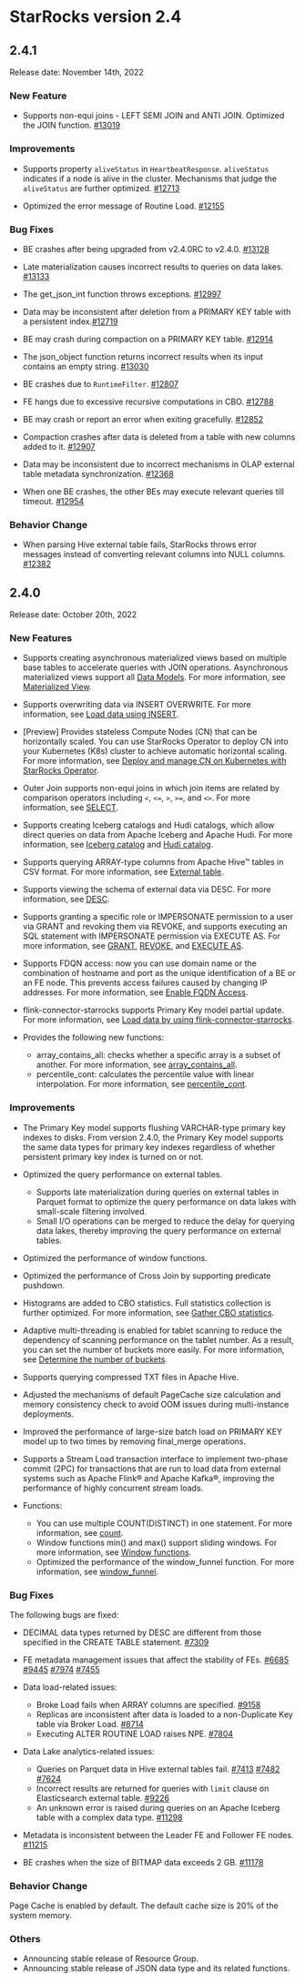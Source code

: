 # StarRocks version 2.4

## 2.4.1

Release date: November 14th, 2022

### New Feature

- Supports non-equi joins - LEFT SEMI JOIN and ANTI JOIN. Optimized the JOIN function. [#13019](https://github.com/StarRocks/starrocks/pull/13019)

### Improvements

- Supports property `aliveStatus` in `HeartbeatResponse`. `aliveStatus` indicates if a node is alive in the cluster. Mechanisms that judge the `aliveStatus` are further optimized. [#12713](https://github.com/StarRocks/starrocks/pull/12713)

- Optimized the error message of Routine Load. [#12155](https://github.com/StarRocks/starrocks/pull/12155)

### Bug Fixes

- BE crashes after being upgraded from v2.4.0RC to v2.4.0. [#13128](https://github.com/StarRocks/starrocks/pull/13128)

- Late materialization causes incorrect results to queries on data lakes. [#13133](https://github.com/StarRocks/starrocks/pull/13133)

- The get_json_int function throws exceptions. [#12997](https://github.com/StarRocks/starrocks/pull/12997)

- Data may be inconsistent after deletion from a PRIMARY KEY table with a persistent index.[#12719](https://github.com/StarRocks/starrocks/pull/12719)

- BE may crash during compaction on a PRIMARY KEY table. [#12914](https://github.com/StarRocks/starrocks/pull/12914)

- The json_object function returns incorrect results when its input contains an empty string. [#13030](https://github.com/StarRocks/starrocks/issues/13030)

- BE crashes due to `RuntimeFilter`. [#12807](https://github.com/StarRocks/starrocks/pull/12807)

- FE hangs due to excessive recursive computations in CBO. [#12788](https://github.com/StarRocks/starrocks/pull/12788)

- BE may crash or report an error when exiting gracefully. [#12852](https://github.com/StarRocks/starrocks/pull/12852)

- Compaction crashes after data is deleted from a table with new columns added to it. [#12907](https://github.com/StarRocks/starrocks/pull/12907)

- Data may be inconsistent due to incorrect mechanisms in OLAP external table metadata synchronization. [#12368](https://github.com/StarRocks/starrocks/pull/12368)

- When one BE crashes, the other BEs may execute relevant queries till timeout. [#12954](https://github.com/StarRocks/starrocks/pull/12954)

### Behavior Change

- When parsing Hive external table fails, StarRocks throws error messages instead of converting relevant columns into NULL columns. [#12382](https://github.com/StarRocks/starrocks/pull/12382)

## 2.4.0

Release date: October 20th, 2022

### New Features

- Supports creating asynchronous materialized views based on multiple base tables to accelerate queries with JOIN operations. Asynchronous materialized views support all [Data Models](../table_design/Data_model.md). For more information, see [Materialized View](../using_starrocks/Materialized_view.md).

- Supports overwriting data via INSERT OVERWRITE. For more information, see [Load data using INSERT](../loading/InsertInto.md).

- [Preview] Provides stateless Compute Nodes (CN) that can be horizontally scaled. You can use StarRocks Operator to deploy CN into your Kubernetes (K8s) cluster to achieve automatic horizontal scaling. For more information, see [Deploy and manage CN on Kubernetes with StarRocks Operator](../administration/k8s_operator_cn.md).

- Outer Join supports non-equi joins in which join items are related by comparison operators including `<`, `<=`, `>`, `>=`, and `<>`. For more information, see [SELECT](../sql-reference/sql-statements/data-manipulation/SELECT.md).

- Supports creating Iceberg catalogs and Hudi catalogs, which allow direct queries on data from Apache Iceberg and Apache Hudi. For more information, see [Iceberg catalog](../data_source/catalog/iceberg_catalog.md) and [Hudi catalog](../data_source/catalog/hudi_catalog.md).

- Supports querying ARRAY-type columns from Apache Hive™ tables in CSV format. For more information, see [External table](../data_source/External_table.md).

- Supports viewing the schema of external data via DESC. For more information, see [DESC](../sql-reference/sql-statements/Utility/DESCRIBE.md).

- Supports granting a specific role or IMPERSONATE permission to a user via GRANT and revoking them via REVOKE, and supports executing an SQL statement with IMPERSONATE permission via  EXECUTE AS. For more information, see [GRANT](../sql-reference/sql-statements/account-management/GRANT.md), [REVOKE](../sql-reference/sql-statements/account-management/REVOKE.md), and [EXECUTE AS](../sql-reference/sql-statements/account-management/EXECUTE%20AS.md).

- Supports FDQN access: now you can use domain name or the combination of hostname and port as the unique identification of a BE or an FE node. This prevents access failures caused by changing IP addresses. For more information, see [Enable FQDN Access](../administration/enable_fqdn.md).

- flink-connector-starrocks supports Primary Key model partial update. For more information, see [Load data by using flink-connector-starrocks](../loading/Flink-connector-starrocks.md).

- Provides the following new functions:

  - array_contains_all: checks whether a specific array is a subset of another. For more information, see [array_contains_all](../sql-reference/sql-functions/array-functions/array_contains_all.md).
  - percentile_cont: calculates the percentile value with linear interpolation. For more information, see [percentile_cont](../sql-reference/sql-functions/aggregate-functions/percentile_cont.md).

### Improvements

- The Primary Key model supports flushing VARCHAR-type primary key indexes to disks. From version 2.4.0, the Primary Key model supports the same data types for primary key indexes regardless of whether persistent primary key index is turned on or not.

- Optimized the query performance on external tables.

  - Supports late materialization during queries on external tables in Parquet format to optimize the query performance on data lakes with small-scale filtering involved.
  - Small I/O operations can be merged to reduce the delay for querying data lakes, thereby improving the query performance on external tables.

- Optimized the performance of window functions.

- Optimized the performance of Cross Join by supporting predicate pushdown.

- Histograms are added to CBO statistics. Full statistics collection is further optimized. For more information, see [Gather CBO statistics](../using_starrocks/Cost_based_optimizer.md).

- Adaptive multi-threading is enabled for tablet scanning to reduce the dependency of scanning performance on the tablet number. As a result, you can set the number of buckets more easily. For more information, see [Determine the number of buckets](../table_design/Data_distribution.md#how-to-determine-the-number-of-buckets).

- Supports querying compressed TXT files in Apache Hive.

- Adjusted the mechanisms of default PageCache size calculation and memory consistency check to avoid OOM issues during multi-instance deployments.

- Improved the performance of large-size batch load on PRIMARY KEY model up to two times by removing final_merge operations.

- Supports a Stream Load transaction interface to implement two-phase commit (2PC) for transactions that are run to load data from external systems such as Apache Flink® and Apache Kafka®, improving the performance of highly concurrent stream loads.

- Functions:

  - You can use multiple COUNT(DISTINCT) in one statement. For more information, see [count](../sql-reference/sql-functions/aggregate-functions/count.md).
  - Window functions min() and max() support sliding windows. For more information, see [Window functions](../sql-reference/sql-functions/Window_function.md).
  - Optimized the performance of the window_funnel function. For more information, see [window_funnel](../sql-reference/sql-functions/aggregate-functions/window_funnel.md).

### Bug Fixes

The following bugs are fixed:

- DECIMAL data types returned by DESC are different from those specified in the CREATE TABLE statement. [#7309](https://github.com/StarRocks/starrocks/pull/7309)

- FE metadata management issues that affect the stability of FEs. [#6685](https://github.com/StarRocks/starrocks/pull/6685) [#9445](https://github.com/StarRocks/starrocks/pull/9445) [#7974](https://github.com/StarRocks/starrocks/pull/7974) [#7455](https://github.com/StarRocks/starrocks/pull/7455)

- Data load-related issues:

  - Broke Load fails when ARRAY columns are specified. [#9158](https://github.com/StarRocks/starrocks/pull/9158)
  - Replicas are inconsistent after data is loaded to a non-Duplicate Key table via Broker Load. [#8714](https://github.com/StarRocks/starrocks/pull/8714)
  - Executing ALTER ROUTINE LOAD raises NPE. [#7804](https://github.com/StarRocks/starrocks/pull/7804)

- Data Lake analytics-related issues:

  - Queries on Parquet data in Hive external tables fail. [#7413](https://github.com/StarRocks/starrocks/pull/7413) [#7482](https://github.com/StarRocks/starrocks/pull/7482) [#7624](https://github.com/StarRocks/starrocks/pull/7624)
  - Incorrect results are returned for queries with `limit` clause on Elasticsearch external table. [#9226](https://github.com/StarRocks/starrocks/pull/9226)
  - An unknown error is raised during queries on an Apache Iceberg table with a complex data type. [#11298](https://github.com/StarRocks/starrocks/pull/11298)

- Metadata is inconsistent between the Leader FE and Follower FE nodes. [#11215](https://github.com/StarRocks/starrocks/pull/11215)

- BE crashes when the size of BITMAP data exceeds 2 GB. [#11178](https://github.com/StarRocks/starrocks/pull/11178)

### Behavior Change

Page Cache is enabled by default. The default cache size is 20% of the system memory.

### Others

- Announcing stable release of Resource Group.
- Announcing stable release of JSON data type and its related functions.